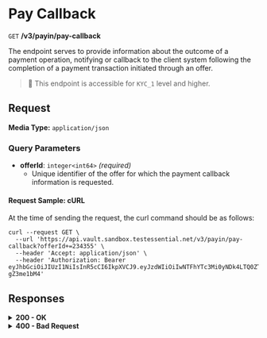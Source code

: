 # Pay Callback

`GET` **/v3/payin/pay-callback**

The endpoint serves to provide information about the outcome of a payment operation, notifying or callback to the client system following the completion of a payment transaction initiated through an offer.

> 📘 This endpoint is accessible for `KYC_1` level and higher.

## Request

**Media Type:** `application/json`

### Query Parameters

- **offerId**: `integer<int64>` *(required)*  
  - Unique identifier of the offer for which the payment callback information is requested.
  

#### **Request Sample: cURL**

At the time of sending the request, the curl command should be as follows:

```curl cURL
curl --request GET \
  --url 'https://api.vault.sandbox.testessential.net/v3/payin/pay-callback?offerId+=234355' \
  --header 'Accept: application/json' \
  --header 'Authorization: Bearer eyJhbGciOiJIUzI1NiIsInR5cCI6IkpXVCJ9.eyJzdWIiOiIwNTFhYTc3Mi0yNDk4LTQ0ZTEtODdmYi0zYzNhZDdlMTY1ODgiLCJleHAiOjE3MTE3ODM4OTYsImlhdCI6MTcxMTY5NzQ5Nn0.GBWhOHEIbiOipMa1kXMsamNqT1I6pFBe3-gZ3me1bM4'
```

## Responses

<details>
<summary><strong>200 - OK</strong></summary>

**Media Type:** `application/json`
  

- **offerId**: integer
  - Unique identifier of the associated offer.
- **status**: string
  - Payment status, indicating whether the transaction was successful.
- **amount**: integer
  - The total amount involved in the transaction.
- **currency**: string
  - The currency of the transaction amount.
- **cryptoAmount**: integer
  - The amount in cryptocurrency.
- **cryptoCurrency**: string
  - The cryptocurrency used in the transaction.
- **maskedPan**: string
  - Masked card number for privacy.
- **transactionStatus**: string
  - Current status of the transaction.
- **transactionStatusCode**: integer
  - Numeric code indicating the status of the transaction.
- **originalTransactionStatus**: string
  - Original transaction status.
- **originalTransactionStatusCode**: integer
  - Original transaction status code.
- **paymentMode**: string
  - Mode of payment used for the transaction.
- **transactionDate**: string
  - Date of the transaction. In ISO 8601 format.
  - *Example*: `2024-01-23T15:05:03.022Z`
- **transactionAmount**: string
  - Transaction amount in string format.
- **cardCountryCode**: string
  - Country code associated with the card used in the transaction.
- **cardCountryName**: string
  - Country name associated with the card used in the transaction.
- **cardBankName**: string
  - Bank name associated with the card used in the transaction.
- **blockedAmount**: object
  - Information about any blocked amount.
    - **value**: integer
      - The value of the blocked amount.
    - **currency**: string
      - The currency of the blocked amount.

```json 
{
  "amount": 470,
  "status": "FAILURE",
  "offerId": 5423432476,
  "currency": "EUR",
  "maskedPan": "142141****23414",
  "paymentMode": "debit",
  "cardBankName": "PAYSAFE FINANCIAL SERVICES, LTD.",
  "cryptoAmount": 0.01833081,
  "blockedAmount": {
    "value": 0,
    "currency": "EUR"
  },
  "cryptoCurrency": "BTC",
  "cardCountryCode": "GR",
  "cardCountryName": "PAYSAFE FINANCIAL SERVICES, LTD.",
  "transactionDate": "2023-09-16T11:08:05",
  "transactionAmount": "474.7",
  "transactionStatus": "Do not honour",
  "transactionStatusCode": 400,
  "originalTransactionStatus": "Do not honour",
  "originalTransactionStatusCode": 400
}
```
  
</details>


<details>
<summary><strong>400 - Bad Request</strong></summary>

The response status code indicates that the requested page was not found on the server.
  
**Media type:** `application/json`
  
  

- **message:** string
  - Message displayed to the user.

- **field:** string
  - Specifies the field in the request that caused the error.

- **errorId:** integer
  - Identifier of the error.

- **systemId:** string
  - Identifier of the component.

- **originalMessage:** string
  - The original error message.

- **errorStackTrace:** string
  - The place where the error occurred in the code.

- **data:** object
  - Additional data related to the error, structured as key-value pairs.
    - **additionalProp1:** object
    - **additionalProp2:** object
    - **additionalProp3:** object

- **error:** string
  - Identifier of the error.

    
**Responses example**

```json
{
  "error": "COMMON",
  "errorId": 0,
  "message": "Sorry for inconvenience. We're fixing the issue. If you have urgent questions, contact support",
  "systemId": "core"
}
```

</details>
